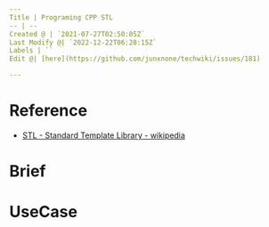 ```yaml
---
Title | Programing CPP STL
-- | --
Created @ | `2021-07-27T02:50:05Z`
Last Modify @| `2022-12-22T06:28:15Z`
Labels | ``
Edit @| [here](https://github.com/junxnone/techwiki/issues/181)

---
```

# Reference
- [STL - Standard Template Library - wikipedia](https://en.wikipedia.org/wiki/Standard_Template_Library)

# Brief

# UseCase

